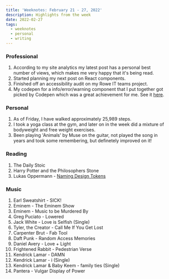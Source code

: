 ```yaml
---
title: 'Weeknotes: February 21 - 27, 2022'
description: Highlights from the week
date: 2022-02-27
tags:
  - weeknotes
  - personal
  - writing
---
```


### Professional

1. According to my site analytics my latest post has a personal best number of views, which makes me very happy that it's being read.
1. Started planning my next post on React components.
1. Finished off an accessibility audit on my Rowe IT teams project.
1. My codepen for a info/error/warning component that I put together got picked by Codepen which was a great achievement for me. See it [here](https://codepen.io/dominickjay217/pen/BamOBRZ).

### Personal

1. As of Friday, I have walked approximately 25,989 steps.
1. I took a yoga class at the gym, and later on in the week did a mixture of bodyweight and free weight exercises.
1. Been playing 'Animals' by Muse on the guitar, not played the song in years and took some remembering, but definetely improved on it!

### Reading

1. The Daily Stoic
1. Harry Potter and the Philosophers Stone
1. Lukas Oppermann - [Naming Design Tokens](https://uxdesign.cc/naming-design-tokens-9454818ed7cb)

### Music

1. Earl Sweatshirt - SICK!
1. Eminem - The Eminem Show
1. Eminem - Music to be Murdered By
1. Greg Puciato - Lowered
1. Jack White - Love is Selfish (Single)
1. Tyler, the Creator - Call Me If You Get Lost
1. Carpenter Brut - Fab Tool
1. Daft Punk - Random Access Memories
1. Daniel Avery - Love + Light
1. Frightened Rabbit - Pedestrian Verse
1. Kendrick Lamar - DAMN
1. Kendrick Lamar - i (Single)
1. Kendrick Lamar & Baby Keem - family ties (Single)
1. Pantera - Vulgar Display of Power
